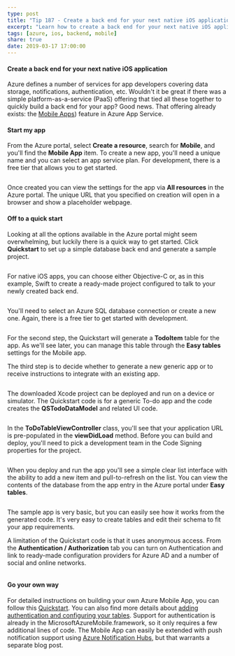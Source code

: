 ```yaml
---
type: post
title: "Tip 187 - Create a back end for your next native iOS application"
excerpt: "Learn how to create a back end for your next native iOS application"
tags: [azure, ios, backend, mobile]
share: true
date: 2019-03-17 17:00:00
---
```

 
#### Create a back end for your next native iOS application
 
Azure defines a number of services for app developers covering data storage, notifications, authentication, etc. Wouldn't it be great if there was a simple platform-as-a-service (PaaS) offering that tied all these together to quickly build a back end for your app? Good news. That offering already exists: the [Mobile Apps](https://azure.microsoft.com/services/app-service/mobile?WT.mc_id=azure-azuredevtips-micrum)) feature in Azure App Service.

#### Start my app
From the Azure portal, select **Create a resource**, search for **Mobile**, and you'll find the **Mobile App** item. To create a new app, you'll need a unique name and you can select an app service plan. For development, there is a free tier that allows you to get started. 
 
<img :src="$withBase('/files/azure-mobile-create.png')">

Once created you can view the settings for the app via **All resources** in the Azure portal. The unique URL that you specified on creation will open in a browser and show a placeholder webpage.

#### Off to a quick start

Looking at all the options available in the Azure portal might seem overwhelming, but luckily there is a quick way to get started. Click **Quickstart** to set up a simple database back end and generate a sample project. 
 
<img :src="$withBase('/files/azure-mobile-quickstart1.png')">

For native iOS apps, you can choose either Objective-C or, as in this example, Swift to create a ready-made project configured to talk to your newly created back end.
 
<img :src="$withBase('/files/azure-mobile-quickstart2.png')">

You'll need to select an Azure SQL database connection or create a new one. Again, there is a free tier to get started with development. 
 
<img :src="$withBase('/files/azure-mobile-quickstart3.png')">

For the second step, the Quickstart will generate a **TodoItem** table for the app. As we'll see later, you can manage this table through the **Easy tables** settings for the Mobile app.

The third step is to decide whether to generate a new generic app or to receive instructions to integrate with an existing app. 
 
<img :src="$withBase('/files/azure-mobile-quickstart4.png')">

The downloaded Xcode project can be deployed and run on a device or simulator. The Quickstart code is for a generic To-do app and the code creates the **QSTodoDataModel** and related UI code. 
 
<img :src="$withBase('/files/azure-mobile-xcode.png')">

In the **ToDoTableViewController** class, you'll see that your application URL is pre-populated in the **viewDidLoad** method. Before you can build and deploy, you'll need to pick a development team in the Code Signing properties for the project.
 
<img :src="$withBase('/files/azure-mobile-quickstart-ios.png')">

When you deploy and run the app you'll see a simple clear list interface with the ability to add a new item and pull-to-refresh on the list. You can view the contents of the database from the app entry in the Azure portal under **Easy tables**. 
 
<img :src="$withBase('/files/azure-mobile-easytables.png')">

The sample app is very basic, but you can easily see how it works from the generated code. It's very easy to create tables and edit their schema to fit your app requirements. 

A limitation of the Quickstart code is that it uses anonymous access. From the **Authentication / Authorization** tab you can turn on Authentication and link to ready-made configuration providers for Azure AD and a number of social and online networks.
 
<img :src="$withBase('/files/azure-mobile-authentication.png')">

#### Go your own way

For detailed instructions on building your own Azure Mobile App, you can follow this [Quickstart](https://docs.microsoft.com/en-us/azure/app-service-mobile/app-service-mobile-ios-get-started?WT.mc_id=docs-azuredevtips-micrum). You can also find more details about [adding authentication and configuring your tables](https://docs.microsoft.com/en-us/azure/app-service-mobile/app-service-mobile-ios-get-started-users?WT.mc_id=docs-azuredevtips-micrum). Support for authentication is already in the MicrosoftAzureMobile.framework, so it only requires a few additional lines of code. The Mobile App can easily be extended with push notification support using [Azure Notification Hubs](https://docs.microsoft.com/azure/notification-hubs?WT.mc_id=docs-azuredevtips-micrum), but that warrants a separate blog post.

